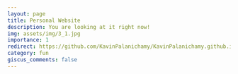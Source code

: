 ```yaml
---
layout: page
title: Personal Website
description: You are looking at it right now!
img: assets/img/3_1.jpg
importance: 1
redirect: https://github.com/KavinPalanichamy/KavinPalanichamy.github.io
category: fun
giscus_comments: false
---
```


